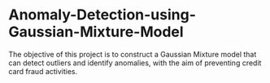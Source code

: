 # Anomaly-Detection-using-Gaussian-Mixture-Model
The objective of this project is to construct a Gaussian Mixture model that can detect outliers and identify anomalies, with the aim of preventing credit card fraud activities.
